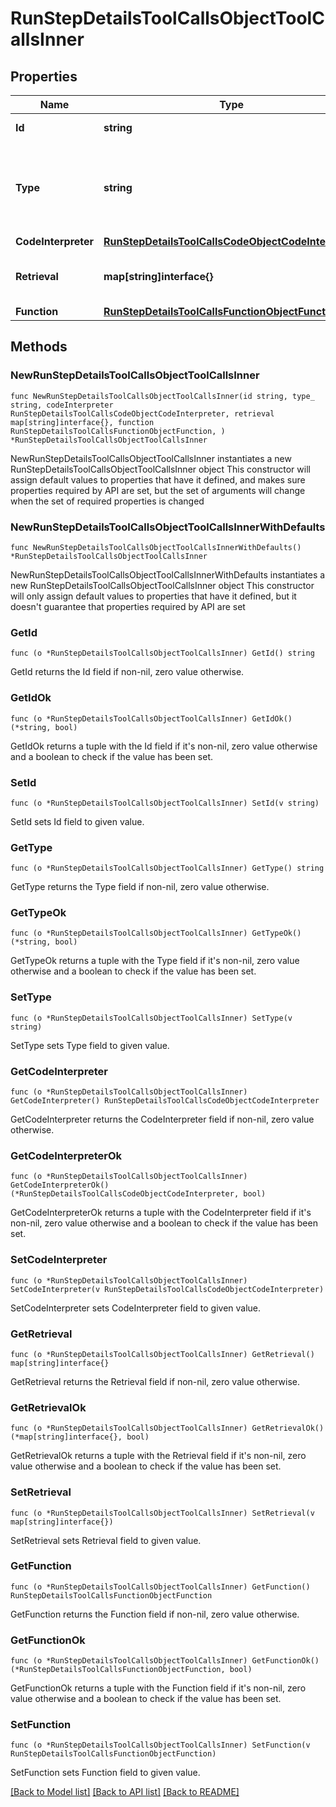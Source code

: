 # RunStepDetailsToolCallsObjectToolCallsInner

## Properties

Name | Type | Description | Notes
------------ | ------------- | ------------- | -------------
**Id** | **string** | The ID of the tool call object. | 
**Type** | **string** | The type of tool call. This is always going to be &#x60;code_interpreter&#x60; for this type of tool call. | 
**CodeInterpreter** | [**RunStepDetailsToolCallsCodeObjectCodeInterpreter**](RunStepDetailsToolCallsCodeObjectCodeInterpreter.md) |  | 
**Retrieval** | **map[string]interface{}** | For now, this is always going to be an empty object. | 
**Function** | [**RunStepDetailsToolCallsFunctionObjectFunction**](RunStepDetailsToolCallsFunctionObjectFunction.md) |  | 

## Methods

### NewRunStepDetailsToolCallsObjectToolCallsInner

`func NewRunStepDetailsToolCallsObjectToolCallsInner(id string, type_ string, codeInterpreter RunStepDetailsToolCallsCodeObjectCodeInterpreter, retrieval map[string]interface{}, function RunStepDetailsToolCallsFunctionObjectFunction, ) *RunStepDetailsToolCallsObjectToolCallsInner`

NewRunStepDetailsToolCallsObjectToolCallsInner instantiates a new RunStepDetailsToolCallsObjectToolCallsInner object
This constructor will assign default values to properties that have it defined,
and makes sure properties required by API are set, but the set of arguments
will change when the set of required properties is changed

### NewRunStepDetailsToolCallsObjectToolCallsInnerWithDefaults

`func NewRunStepDetailsToolCallsObjectToolCallsInnerWithDefaults() *RunStepDetailsToolCallsObjectToolCallsInner`

NewRunStepDetailsToolCallsObjectToolCallsInnerWithDefaults instantiates a new RunStepDetailsToolCallsObjectToolCallsInner object
This constructor will only assign default values to properties that have it defined,
but it doesn't guarantee that properties required by API are set

### GetId

`func (o *RunStepDetailsToolCallsObjectToolCallsInner) GetId() string`

GetId returns the Id field if non-nil, zero value otherwise.

### GetIdOk

`func (o *RunStepDetailsToolCallsObjectToolCallsInner) GetIdOk() (*string, bool)`

GetIdOk returns a tuple with the Id field if it's non-nil, zero value otherwise
and a boolean to check if the value has been set.

### SetId

`func (o *RunStepDetailsToolCallsObjectToolCallsInner) SetId(v string)`

SetId sets Id field to given value.


### GetType

`func (o *RunStepDetailsToolCallsObjectToolCallsInner) GetType() string`

GetType returns the Type field if non-nil, zero value otherwise.

### GetTypeOk

`func (o *RunStepDetailsToolCallsObjectToolCallsInner) GetTypeOk() (*string, bool)`

GetTypeOk returns a tuple with the Type field if it's non-nil, zero value otherwise
and a boolean to check if the value has been set.

### SetType

`func (o *RunStepDetailsToolCallsObjectToolCallsInner) SetType(v string)`

SetType sets Type field to given value.


### GetCodeInterpreter

`func (o *RunStepDetailsToolCallsObjectToolCallsInner) GetCodeInterpreter() RunStepDetailsToolCallsCodeObjectCodeInterpreter`

GetCodeInterpreter returns the CodeInterpreter field if non-nil, zero value otherwise.

### GetCodeInterpreterOk

`func (o *RunStepDetailsToolCallsObjectToolCallsInner) GetCodeInterpreterOk() (*RunStepDetailsToolCallsCodeObjectCodeInterpreter, bool)`

GetCodeInterpreterOk returns a tuple with the CodeInterpreter field if it's non-nil, zero value otherwise
and a boolean to check if the value has been set.

### SetCodeInterpreter

`func (o *RunStepDetailsToolCallsObjectToolCallsInner) SetCodeInterpreter(v RunStepDetailsToolCallsCodeObjectCodeInterpreter)`

SetCodeInterpreter sets CodeInterpreter field to given value.


### GetRetrieval

`func (o *RunStepDetailsToolCallsObjectToolCallsInner) GetRetrieval() map[string]interface{}`

GetRetrieval returns the Retrieval field if non-nil, zero value otherwise.

### GetRetrievalOk

`func (o *RunStepDetailsToolCallsObjectToolCallsInner) GetRetrievalOk() (*map[string]interface{}, bool)`

GetRetrievalOk returns a tuple with the Retrieval field if it's non-nil, zero value otherwise
and a boolean to check if the value has been set.

### SetRetrieval

`func (o *RunStepDetailsToolCallsObjectToolCallsInner) SetRetrieval(v map[string]interface{})`

SetRetrieval sets Retrieval field to given value.


### GetFunction

`func (o *RunStepDetailsToolCallsObjectToolCallsInner) GetFunction() RunStepDetailsToolCallsFunctionObjectFunction`

GetFunction returns the Function field if non-nil, zero value otherwise.

### GetFunctionOk

`func (o *RunStepDetailsToolCallsObjectToolCallsInner) GetFunctionOk() (*RunStepDetailsToolCallsFunctionObjectFunction, bool)`

GetFunctionOk returns a tuple with the Function field if it's non-nil, zero value otherwise
and a boolean to check if the value has been set.

### SetFunction

`func (o *RunStepDetailsToolCallsObjectToolCallsInner) SetFunction(v RunStepDetailsToolCallsFunctionObjectFunction)`

SetFunction sets Function field to given value.



[[Back to Model list]](../README.md#documentation-for-models) [[Back to API list]](../README.md#documentation-for-api-endpoints) [[Back to README]](../README.md)


